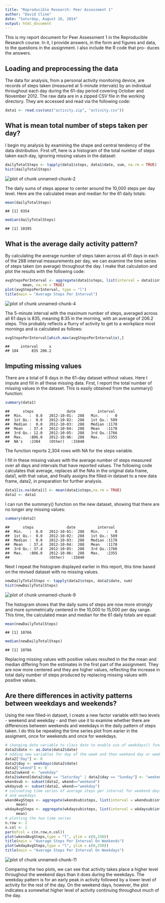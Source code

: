 ```yaml
---
title: "Reproducible Research: Peer Assessment 1"
author: "David Cline"
date: "Saturday, August 16, 2014"
output: html_document
---
```


This is my report document for Peer Assessment 1 in the Reproducible Research
course.  In it, I provide answers, in the form and figures and data, to
the questions in the assignment.  I also include the R code that pro-
duces the answers.


## Loading and preprocessing the data
The data for analysis, from a personal activity monitoring device, are records
of steps taken (measured at 5-minute intervals) by an individual throughout
each day during the 61-day period covering October and November 2012.  The
raw data are in a zipped CSV file in the working directory.  They are
accessed and read via the following code:


```r
data1 <- read.csv(unz("activity.zip", "activity.csv"))
```


## What is mean total number of steps taken per day?
I begin my analysis by examining the shape and central tendency of the data
distribution.
First off, here is a histogram of the total number of steps taken each day,
ignoring missing values in the dataset:


```r
dailyTotalSteps <- tapply(data1$steps, data1$date, sum, na.rm = TRUE)
hist(dailyTotalSteps)
```

![plot of chunk unnamed-chunk-2](figure/unnamed-chunk-2.png) 

The daily sums of steps appear to center around the 10,000 steps per day level.
Here are the calculated mean and median for the 61 daily totals:


```r
mean(dailyTotalSteps)
```

```
## [1] 9354
```

```r
median(dailyTotalSteps)
```

```
## [1] 10395
```


## What is the average daily activity pattern?
By calculating the average number of steps taken across all 61 days in each
of the 288 interval measurements per day, we can examine the time series of
steps taken (on average) throughout the day.  I make that calculation and
plot the results with the following code:


```r
avgStepsPerInterval <- aggregate(data1$steps, list(interval = data1$interval),
        mean, na.rm = TRUE)
plot(avgStepsPerInterval, type = "l")
title(main = "Average Steps Per Interval")
```

![plot of chunk unnamed-chunk-4](figure/unnamed-chunk-4.png) 

The 5-minute interval with the maximum number of steps, averaged across all
61 days is 835, meaning 8:35 in the morning, with an average of 206.2 steps.
This probably reflects a flurry of activity to get to a workplace most mornings
and is calculated as follows:


```r
avgStepsPerInterval[which.max(avgStepsPerInterval$x),]
```

```
##     interval     x
## 104      835 206.2
```


## Imputing missing values
There are a total of 8 days in the 61-day dataset without values.  Here I
impute and fill in all these missing data.
First, I report the total number of missing values in the dataset.  This is
easily obtained from the summary() function:


```r
summary(data1)
```

```
##      steps               date          interval   
##  Min.   :  0.0   2012-10-01:  288   Min.   :   0  
##  1st Qu.:  0.0   2012-10-02:  288   1st Qu.: 589  
##  Median :  0.0   2012-10-03:  288   Median :1178  
##  Mean   : 37.4   2012-10-04:  288   Mean   :1178  
##  3rd Qu.: 12.0   2012-10-05:  288   3rd Qu.:1766  
##  Max.   :806.0   2012-10-06:  288   Max.   :2355  
##  NA's   :2304    (Other)   :15840
```

The function reports 2,304 rows with NA for the steps variable.

I fill in these missing values with the average number of steps measured over
all days and intervals that have reported values.  The following code calculates
that average, replaces all the NAs in the original data frame, data1, with that
value, and finally assigns the filled-in dataset to a new data frame, data2,
in preparation for further analysis.


```r
data1[is.na(data1)] <- mean(data1$steps,na.rm = TRUE)
data2 <- data1
```

I can run the summary() function on the new dataset, showing that there are
no longer any missing values:


```r
summary(data2)
```

```
##      steps               date          interval   
##  Min.   :  0.0   2012-10-01:  288   Min.   :   0  
##  1st Qu.:  0.0   2012-10-02:  288   1st Qu.: 589  
##  Median :  0.0   2012-10-03:  288   Median :1178  
##  Mean   : 37.4   2012-10-04:  288   Mean   :1178  
##  3rd Qu.: 37.4   2012-10-05:  288   3rd Qu.:1766  
##  Max.   :806.0   2012-10-06:  288   Max.   :2355  
##                  (Other)   :15840
```


Next I repeat the histogram displayed earlier in this report, this time based
on the revised dataset with no missing values.


```r
newDailyTotalSteps <- tapply(data2$steps, data2$date, sum)
hist(newDailyTotalSteps)
```

![plot of chunk unnamed-chunk-9](figure/unnamed-chunk-9.png) 

The histogram shows that the daily sums of steps are now more strongly and more
symmetrically centered in the 10,000 to 15,000 per day range.  This time, the
calculated mean and median for the 61 daily totals are equal:


```r
mean(newDailyTotalSteps)
```

```
## [1] 10766
```

```r
median(newDailyTotalSteps)
```

```
## [1] 10766
```

Replacing missing values with positive values resulted in the the mean and
median differing from the estimates in the first part of the assignment.  They
are now more centered and they are higher values, reflecting the increase in
total daily number of steps produced by replacing missing values with positive
values.

## Are there differences in activity patterns between weekdays and weekends?
Using the new filled-in dataset, I create a new factor variable with two
levels - weekend and weekday - and then use it to examine whether there are
differences between weekends and weekdays in the daily pattern of steps taken.
I do this be repeating the time series plot from earier in the assigment, once
for weekends and once for weekdays.


```r
# changing date variable to class date to enable use of weekdays() function
data2$date <- as.Date(data2$date)
# adding new variables for day of the week and then weekend day or weekday
data2["day"] <- 0
data2$day <- weekdays(data2$date)
data2["wkend"] <- 0
data2$wkend <- "weekday"
data2$wkend[data2$day == "Saturday" | data2$day == "Sunday"] <- "weekend"
wkendsub <- subset(data2, wkend=="weekend")
wkdaysub <- subset(data2, wkend=="weekday")
# calcuating time series of average steps per interval for weekend days
# and weekdays
wkendAvgSteps <- aggregate(wkendsub$steps, list(interval = wkendsub$interval),
     mean)
wkdayAvgSteps <- aggregate(wkdaysub$steps, list(interval = wkdaysub$interval),
     mean)
# plotting the two time series
n.row <- 2
n.col <- 1
par(mfcol = c(n.row,n.col))
plot(wkendAvgSteps,type = "l", ylim = c(0,250))
title(main = "Average Steps Per Interval On Weekends")
plot(wkdayAvgSteps,type = "l", ylim = c(0,250))
title(main = "Average Steps Per Interval On Weekdays")
```

![plot of chunk unnamed-chunk-11](figure/unnamed-chunk-11.png) 

Comparing the two plots, we can see that activity takes place a higher level
throughout the weekend days than it does during the weekdays.  The weekday
pattern is for an early peak in activity followed by a lower level of activity
for the rest of the day.  On the weekend days, however, the plot indicates a
somewhat higher level of activity continuing throughout much of the day.


